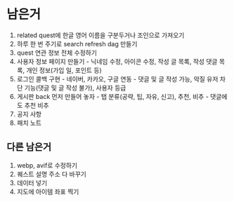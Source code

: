 # 남은거

1. related quest에 한글 영어 이름을 구분두거나 조인으로 가져오기
1. 하루 한 번 주기로 search refresh dag 만들기
1. quest 연관 정보 전체 수정하기
1. 사용자 정보 페이지 만들기 - 닉네임 수정, 아이콘 수정, 작성 글 목록, 작성 댓글 목록, 개인 정보(가입 일, 포인트 등)
1. 로그인 콜백 구현 - 네이버, 카카오, 구글 연동 - 댓글 및 글 작성 가능, 악질 유저 차단 기능(댓글 및 글 작성 불가), 사용자 등급
1. 게시판 back 먼저 만들어 놓자 - 탭 분류(공략, 팁, 자유, 신고), 추천, 비추 - 댓글에도 추천 비추
1. 공지 사항
1. 패치 노트

## 다른 남은거

1. webp, avif로 수정하기
2. 퀘스트 설명 주소 다 바꾸기
3. 데이터 넣기
4. 지도에 아이템 좌표 찍기
